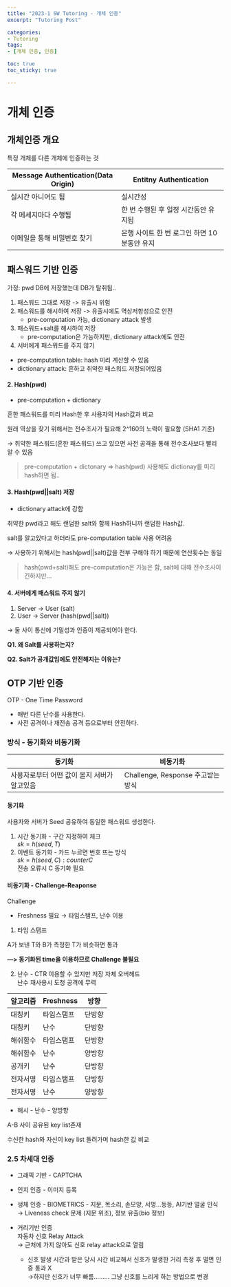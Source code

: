 ```yaml
---
title: "2023-1 SW Tutoring - 개체 인증"
excerpt: "Tutoring Post"

categories:
- Tutoring
tags:
- [개체 인증, 인증]

toc: true
toc_sticky: true

---
```


# 개체 인증

## 개체인증 개요
특정 개체를 다른 개체에 인증하는 것

| Message Authentication(Data Origin) | Entitny Authentication |
| --- | --- |
| 실시간 아니어도 됨  | 실시간성 |
| 각 메세지마다 수행됨 | 한 번 수행된 후 일정 시간동안 유지됨 |
| 이메일을 통해 비밀번호 찾기 | 은행 사이트 한 번 로그인 하면 10분동안 유지 |

## 패스워드 기반 인증

가정: pwd DB에 저장했는데 DB가 탈취됨..
1. 패스워드 그대로 저장 -> 유출시 위험
2. 패스워드를 해시하여 저장 -> 유출시에도 역상저항성으로 안전  
    - pre-computation 가능, dictionary attack 발생
3. 패스워드+salt를 해시하여 저장  
    - pre-computation은 가능하지만, dictionary attack에도 안전
4. 서버에게 패스워드를 주지 않기  

- pre-computation table: hash 미리 계산할 수 있음
- dictionary attack: 흔하고 취약한 패스워드 저장되어있음  

#### 2. Hash(pwd)
- pre-computation + dictionary

흔한 패스워드를 미리 Hash한 후 사용자의 Hash값과 비교

원래 역상을 찾기 위해서는 전수조사가 필요해 2^160의 노력이 필요함 (SHA1 기준)

→ 취약한 패스워드(흔한 패스워드) 쓰고 있으면 사전 공격을 통해 전수조사보다 빨리 알 수 있음
        
>pre-computation + dictonary => hash(pwd) 사용해도 dictionay를 미리 hash하면 됨..

#### 3. Hash(pwd||salt) 저장
- dictionary attack에 강함

취약한 pwd라고 해도 랜덤한 salt와 함께 Hash하니까 랜덤한 Hash값.

salt를 알고있다고 하더라도 pre-computation table 사용 어려움

→ 사용하기 위해서는 hash(pwd||salt)값을 전부 구해야 하기 때문에 연산횟수는 동일

>hash(pwd+salt)해도 pre-computation은 가능은 함, salt에 대해 전수조사이긴하지만...

#### 4. 서버에게 패스워드 주지 않기
1. Server → User (salt)
2. User → Server (hash(pwd||salt))

→ 둘 사이 통신에 기밀성과 인증이 제공되어야 한다.


**Q1. 왜 Salt를 사용하는지?**

**Q2. Salt가 공개값임에도 안전해지는 이유는?**

## OTP 기반 인증

OTP - One Time Password

- 매번 다른 난수를 사용한다.
- 사전 공격이나 재전송 공격 등으로부터 안전하다.

### 방식 - 동기화와 비동기화

| 동기화 | 비동기화 |
| --- | --- |
|  사용자로부터 어떤 값이 올지 서버가 알고있음 | Challenge, Response 주고받는 방식 |

#### 동기화
사용자와 서버가 Seed 공유하여 동일한 패스워드 생성한다.  
1. 시간 동기화 - 구간 지정하여 체크  
    $sk=h(seed,T)$
2. 이벤트 동기화 - 카드 누르면 번호 뜨는 방식  
    $sk=h(seed,C): counter C$  
    전송 오류시 C 동기화 필요

#### 비동기화 - Challenge-Reaponse
Challenge  
 - Freshness 필요 → 타임스탬프, 난수 이용

1. 타임 스탬프

A가 보낸 T와 B가 측정한 T가 비슷하면 통과

**—> 동기화된 time을 이용하므로 Challenge 불필요**

2. 난수 - CTR 이용할 수 있지만 저장 자체 오버헤드  
    난수 재사용시 도청 공격에 무력

|알고리즘|Freshness|방향|
| --- | --- | --- |
| 대칭키 | 타임스탬프 | 단방향 |
|대칭키| 난수 | 단방향 |
| 해쉬함수 | 타임스탬프 | 단방향 |
|해쉬함수| 난수 | 양방향 |
| 공개키 | 난수 | 단방향 |
| 전자서명 | 타임스탬프 | 단방향 |
|전자서명| 난수 | 양방향 |

- 해시 - 난수 - 양방향

A-B 사이 공유된 key list존재

수신한 hash와 자신이 key list 돌려가며 hash한 값 비교


### 2.5 차세대 인증

- 그래픽 기반 - CAPTCHA
- 인지 인증 - 이미지 등록
- 생체 인증 - BIOMETRICS - 지문, 목소리, 손모양, 서명…등등, AI기반 얼굴 인식  
    → Liveness check 문제 (지문 위조), 정보 유출(bio 정보)

- 거리기반 인증  
    자동차 신호 Relay Attack   
    → 근처에 가지 않아도 신호 relay attack으로 열림  

    - 신호 발생 시간과 받은 당시 시간 비교해서 신호가 발생한 거리 측정 후 멀면 인증 통과 X   
        →하지만 신호가 너무 빠름……… 그냥 신호를 느리게 하는 방법으로 변경

